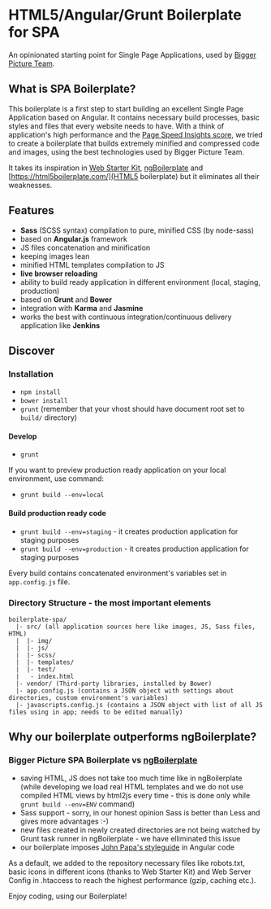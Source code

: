 # HTML5/Angular/Grunt Boilerplate for SPA
An opinionated starting point for Single Page Applications, used by [Bigger Picture Team](http://www.biggerpicture.agency).

## What is SPA Boilerplate?
This boilerplate is a first step to start building an excellent Single Page Application based on Angular. It contains necessary build processes, basic styles and files that every website needs to have.
With a think of application's high performance and the [Page Speed Insights score](https://developers.google.com/speed/pagespeed/insights/), we tried to create a boilerplate that builds extremely minified and compressed code and images, using the best technologies used by Bigger Picture Team.

It takes its inspiration in [Web Starter Kit](https://developers.google.com/web/tools/starter-kit/), [ngBoilerplate](https://github.com/ngbp/ngbp) and [https://html5boilerplate.com/](HTML5 boilerplate) but it eliminates all their weaknesses.

## Features
* **Sass** (SCSS syntax) compilation to pure, minified CSS (by node-sass)
* based on **Angular.js** framework
* JS files concatenation and minification
* keeping images lean
* minified HTML templates compilation to JS
* **live browser reloading**
* ability to build ready application in different environment (local, staging, production)
* based on **Grunt** and **Bower**
* integration with **Karma** and **Jasmine**
* works the best with continuous integration/continuous delivery application like **Jenkins**

## Discover

### Installation
* ```npm install```
* ```bower install```
* ```grunt``` (remember that your vhost should have document root set to ```build/``` directory)

#### Develop
* ```grunt```

If you want to preview production ready application on your local environment, use command:
* ```grunt build --env=local```

#### Build production ready code
* ```grunt build --env=staging``` - it creates production application for staging purposes
* ```grunt build --env=production``` - it creates production application for staging purposes

Every build contains concatenated environment's variables set in ```app.config.js``` file.

### Directory Structure - the most important elements

```
boilerplate-spa/
  |- src/ (all application sources here like images, JS, Sass files, HTML)
  |  |- img/
  |  |- js/
  |  |- scss/
  |  |- templates/
  |  |- test/
  |   - index.html
  |- vendor/ (Third-party libraries, installed by Bower)
  |- app.config.js (contains a JSON object with settings about directories, custom environment's variables)
  |- javascripts.config.js (contains a JSON object with list of all JS files using in app; needs to be edited manually)
```

## Why our boilerplate outperforms ngBoilerplate?
### Bigger Picture SPA Boilerplate vs [ngBoilerplate](https://github.com/ngbp/ngbp)
* saving HTML, JS does not take too much time like in ngBoilerplate (while developing we load real HTML templates and we do not use compiled HTML views by html2js every time - this is done only while ```grunt build --env=ENV``` command)
* Sass support - sorry, in our honest opinion Sass is better than Less and gives more advantages :-)
* new files created in newly created directories are not being watched by Grunt task runner in ngBoilerplate - we have elliminated this issue
* our boilerplate imposes [John Papa's styleguide](https://github.com/johnpapa/angular-styleguide) in Angular code

As a default, we added to the repository necessary files like robots.txt, basic icons in different icons (thanks to Web Starter Kit) and Web Server Config in .htaccess to reach the highest performance (gzip, caching etc.).

Enjoy coding, using our Boilerplate!
